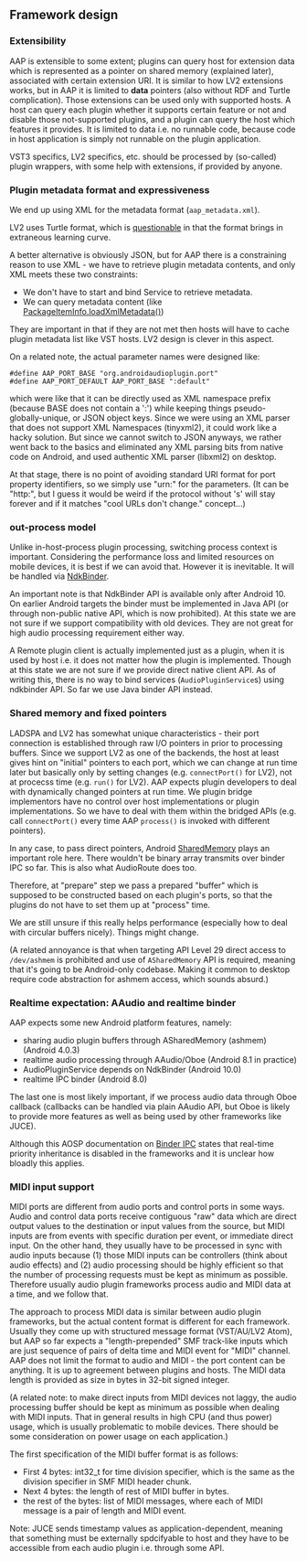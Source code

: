 
## Framework design

### Extensibility

AAP is extensible to some extent; plugins can query host for extension data which is represented as a pointer on shared memory (explained later), associated with certain extension URI. It is similar to how LV2 extensions works, but in AAP it is limited to **data** pointers (also without RDF and Turtle complication). Those extensions can be used only with supported hosts. A host can query each plugin whether it supports certain feature or not and disable those not-supported plugins, and a plugin can query the host which features it provides. It is limited to data i.e. no runnable code, because code in host application is simply not runnable on the plugin application.

VST3 specifics, LV2 specifics, etc. should be processed by (so-called) plugin wrappers, with some help with extensions, if provided by anyone.

### Plugin metadata format and expressiveness

We end up using XML for the metadata format (`aap_metadata.xml`).

LV2 uses Turtle format, which is [questionable](https://drobilla.net/2019/11/11/lv2-the-good-bad-and-ugly.html) in that the format brings in extraneous learning curve.

A better alternative is obviously JSON, but for AAP there is a constraining reason to use XML - we have to retrieve plugin metadata contents, and only XML meets these two constraints:

- We don't have to start and bind Service to retrieve metadata.
- We can query metadata content (like [PackageItemInfo.loadXmlMetadata()](https://developer.android.com/reference/android/content/pm/PackageItemInfo#loadXmlMetaData(android.content.pm.PackageManager,%20java.lang.String)))

They are important in that if they are not met then hosts will have to cache plugin metadata list like VST hosts. LV2 design is clever in this aspect.

On a related note, the actual parameter names were designed like:

```
#define AAP_PORT_BASE "org.androidaudioplugin.port"
#define AAP_PORT_DEFAULT AAP_PORT_BASE ":default"
```

which were like that it can be directly used as XML namespace prefix (because BASE does not contain a ':') while keeping things pseudo-globally-unique, or JSON object keys.
Since we were using an XML parser that does not support XML Namespaces (tinyxml2), it could work like a hacky solution.
But since we cannot switch to JSON anyways, we rather went back to the basics and eliminated any XML parsing bits from native code on Android, and used authentic XML parser (libxml2) on desktop.

At that stage, there is no point of avoiding standard URI format for port property identifiers, so we simply use "urn:" for the parameters. (It can be "http:", but I guess it would be weird if the protocol without 's' will stay forever and if it matches "cool URLs don't change." concept...)

### out-process model

Unlike in-host-process plugin processing, switching process context is important. Considering the performance loss and limited resources on mobile devices, it is best if we can avoid that. However it is inevitable. It will be handled via [NdkBinder](https://developer.android.com/ndk/reference/group/ndk-binder).

An important note is that NdkBinder API is available only after Android 10. On earlier Android targets the binder must be implemented in Java API (or through non-public native API, which is now prohibited). At this state we are not sure if we support compatibility with old devices. They are not great for high audio processing requirement either way.

A Remote plugin client is actually implemented just as a plugin, when it is used by host i.e. it does not matter how the plugin is implemented. Though at this state we are not sure if we provide direct native client API. As of writing this, there is no way to bind services (`AudioPluginService`s) using ndkbinder API. So far we use Java binder API instead.


### Shared memory and fixed pointers

LADSPA and LV2 has somewhat unique characteristics - their port connection is established through raw I/O pointers in prior to processing buffers. Since we support LV2 as one of the backends, the host at least gives hint on "initial" pointers to each port, which we can change at run time later but basically only by setting changes (e.g. `connectPort()` for LV2), not at procecss time (e.g. `run()` for LV2). AAP expects plugin developers to deal with dynamically changed pointers at run time. We plugin bridge implementors have no control over host implementations or plugin implementations. So we have to deal with them within the bridged APIs (e.g. call `connectPort()` every time AAP `process()` is invoked with different pointers).

In any case, to pass direct pointers, Android [SharedMemory](https://developer.android.com/ndk/reference/group/memory) plays an important role here. There wouldn't be binary array transmits over binder IPC so far. This is also what AudioRoute does too.

Therefore, at "prepare" step we pass a prepared "buffer" which is supposed to be constructed based on each plugin's ports, so that the plugins do not have to set them up at "process" time.

We are still unsure if this really helps performance (especially how to deal with circular buffers nicely). Things might change.

(A related annoyance is that when targeting API Level 29 direct access to `/dev/ashmem` is prohibited and use of `ASharedMemory` API is required, meaning that it's going to be Android-only codebase. Making it common to desktop require code abstraction for ashmem access, which sounds absurd.)


### Realtime expectation: AAudio and realtime binder

AAP expects some new Android platform features, namely:

- sharing audio plugin buffers through ASharedMemory (ashmem) (Android 4.0.3)
- realtime audio processing through AAudio/Oboe (Android 8.1 in practice)
- AudioPluginService depends on NdkBinder (Android 10.0)
- realtime IPC binder (Android 8.0)

The last one is most likely important, if we process audio data through Oboe callback (callbacks can be handled via plain AAudio API, but Oboe is likely to provide more features as well as being used by other frameworks like JUCE).

Although this AOSP documentation on [Binder IPC](https://source.android.com/devices/architecture/hidl/binder-ipc#rt-priority) states that real-time priority inheritance is disabled in the frameworks and it is unclear how bloadly this applies.

### MIDI input support

MIDI ports are different from audio ports and control ports in some ways. Audio and control data ports receive contiguous "raw" data which are direct output values to the destination or input values from the source, but MIDI inputs are from events with specific duration per event, or immediate direct input. On the other hand, they usually have to be processed in sync with audio inputs because (1) those MIDI inputs can be controllers (think about audio effects) and (2) audio processing should be highly efficient so that the number of processing requests must be kept as minimum as possible. Therefore usually audio plugin frameworks process audio and MIDI data at a time, and we follow that.

The approach to process MIDI data is similar between audio plugin frameworks, but the actual content format is different for each framework. Usually they come up with structured message format (VST/AU/LV2 Atom), but AAP so far expects a "length-prepended" SMF track-like inputs which are just sequence of pairs of delta time and MIDI event for "MIDI" channel. AAP does not limit the format to audio and MIDI - the port content can be anything. It is up to agreement between plugins and hosts. The MIDI data length is provided as size in bytes in 32-bit signed integer.

(A related note: to make direct inputs from MIDI devices not laggy, the audio processing buffer should be kept as minimum as possible when dealing with MIDI inputs. That in general results in high CPU (and thus power) usage, which is usually problematic to mobile devices. There should be some consideration on power usage on each application.)

The first specification of the MIDI buffer format is as follows:

- First 4 bytes: int32_t for time division specifier, which is the same as the division specifier in SMF MIDI header chunk.
- Next 4 bytes: the length of rest of MIDI buffer in bytes.
- the rest of the bytes: list of MIDI messages, where each of MIDI message is a pair of length and MIDI event.

Note: JUCE sends timestamp values as application-dependent, meaning that something must be externally spdcifyable to host and they have to be accessible from each audio plugin i.e. through some API.



